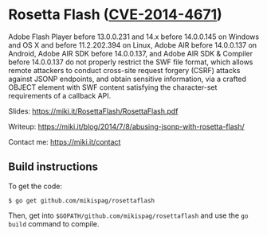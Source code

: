Rosetta Flash ([CVE-2014-4671](http://web.nvd.nist.gov/view/vuln/detail?vulnId=CVE-2014-4671))
==================================================================================

Adobe Flash Player before 13.0.0.231 and 14.x before 14.0.0.145 on Windows and OS X and before 11.2.202.394 on Linux, Adobe AIR before 14.0.0.137 on Android, Adobe AIR SDK before 14.0.0.137, and Adobe AIR SDK & Compiler before 14.0.0.137 do not properly restrict the SWF file format, which allows remote attackers to conduct cross-site request forgery (CSRF) attacks against JSONP endpoints, and obtain sensitive information, via a crafted OBJECT element with SWF content satisfying the character-set requirements of a callback API.

Slides: https://miki.it/RosettaFlash/RosettaFlash.pdf

Writeup: https://miki.it/blog/2014/7/8/abusing-jsonp-with-rosetta-flash/

Contact me: https://miki.it/contact

Build instructions
-------------------

To get the code:

``$ go get github.com/mikispag/rosettaflash``

Then, get into ``$GOPATH/github.com/mikispag/rosettaflash`` and use the ``go build`` command to compile.
